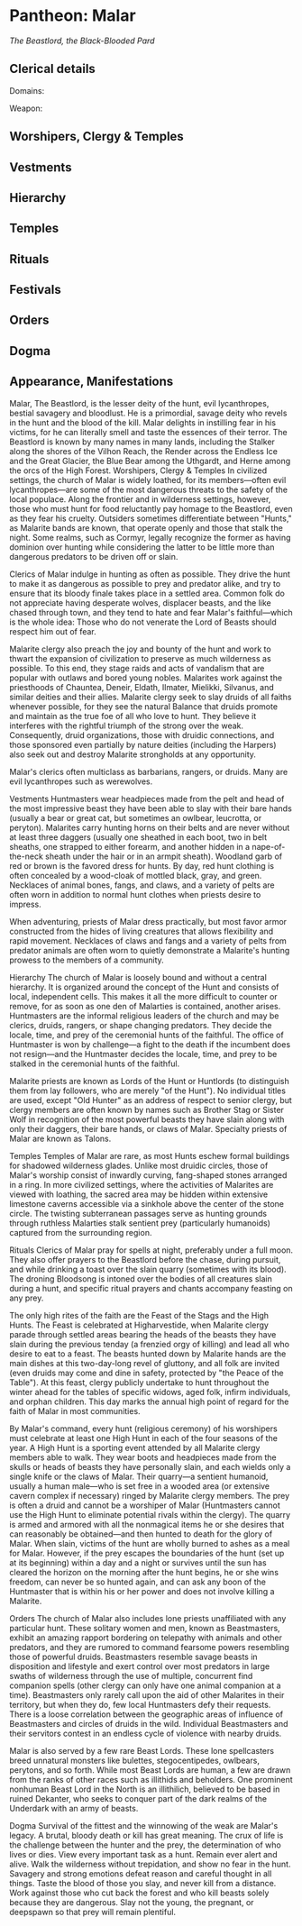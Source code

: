 # Pantheon: Malar
*The Beastlord, the Black-Blooded Pard*

## Clerical details
Domains: 

Weapon: 

## Worshipers, Clergy & Temples

## Vestments

## Hierarchy

## Temples

## Rituals

## Festivals

## Orders

## Dogma

## Appearance, Manifestations




Malar, The Beastlord, is the lesser deity of the hunt, evil lycanthropes, bestial savagery and bloodlust. He is a primordial, savage deity who revels in the hunt and the blood of the kill. Malar delights in instilling fear in his victims, for he can literally smell and taste the essences of their terror. The Beastlord is known by many names in many lands, including the Stalker along the shores of the Vilhon Reach, the Render across the Endless Ice and the Great Glacier, the Blue Bear among the Uthgardt, and Herne among the orcs of the High Forest.
Worshipers, Clergy & Temples
In civilized settings, the church of Malar is widely loathed, for its members—often evil lycanthropes—are some of the most dangerous threats to the safety of the local populace. Along the frontier and in wilderness settings, however, those who must hunt for food reluctantly pay homage to the Beastlord, even as they fear his cruelty. Outsiders sometimes differentiate between "Hunts," as Malarite bands are known, that operate openly and those that stalk the night. Some realms, such as Cormyr, legally recognize the former as having dominion over hunting while considering the latter to be little more than dangerous predators to be driven off or slain.

Clerics of Malar indulge in hunting as often as possible. They drive the hunt to make it as dangerous as possible to prey and predator alike, and try to ensure that its bloody finale takes place in a settled area. Common folk do not appreciate having desperate wolves, displacer beasts, and the like chased through town, and they tend to hate and fear Malar's faithful—which is the whole idea: Those who do not venerate the Lord of Beasts should respect him out of fear.

Malarite clergy also preach the joy and bounty of the hunt and work to thwart the expansion of civilization to preserve as much wilderness as possible. To this end, they stage raids and acts of vandalism that are popular with outlaws and bored young nobles. Malarites work against the priesthoods of Chauntea, Deneir, Eldath, Ilmater, Mielikki, Silvanus, and similar deities and their allies. Malarite clergy seek to slay druids of all faiths whenever possible, for they see the natural Balance that druids promote and maintain as the true foe of all who love to hunt. They believe it interferes with the rightful triumph of the strong over the weak. Consequently, druid organizations, those with druidic connections, and those sponsored even partially by nature deities (including the Harpers) also seek out and destroy Malarite strongholds at any opportunity.

Malar's clerics often multiclass as barbarians, rangers, or druids. Many are evil lycanthropes such as werewolves.

Vestments
Huntmasters wear headpieces made from the pelt and head of the most impressive beast they have been able to slay with their bare hands (usually a bear or great cat, but sometimes an owlbear, leucrotta, or peryton). Malarites carry hunting horns on their belts and are never without at least three daggers (usually one sheathed in each boot, two in belt sheaths, one strapped to either forearm, and another hidden in a nape-of-the-neck sheath under the hair or in an armpit sheath). Woodland garb of red or brown is the favored dress for hunts. By day, red hunt clothing is often concealed by a wood-cloak of mottled black, gray, and green. Necklaces of animal bones, fangs, and claws, and a variety of pelts are often worn in addition to normal hunt clothes when priests desire to impress.

When adventuring, priests of Malar dress practically, but most favor armor constructed from the hides of living creatures that allows flexibility and rapid movement. Necklaces of claws and fangs and a variety of pelts from predator animals are often worn to quietly demonstrate a Malarite's hunting prowess to the members of a community.

Hierarchy
The church of Malar is loosely bound and without a central hierarchy. It is organized around the concept of the Hunt and consists of local, independent cells. This makes it all the more difficult to counter or remove, for as soon as one den of Malarties is contained, another arises. Huntmasters are the informal religious leaders of the church and may be clerics, druids, rangers, or shape changing predators. They decide the locale, time, and prey of the ceremonial hunts of the faithful. The office of Huntmaster is won by challenge—a fight to the death if the incumbent does not resign—and the Huntmaster decides the locale, time, and prey to be stalked in the ceremonial hunts of the faithful.

Malarite priests are known as Lords of the Hunt or Huntlords (to distinguish them from lay followers, who are merely "of the Hunt"). No individual titles are used, except "Old Hunter" as an address of respect to senior clergy, but clergy members are often known by names such as Brother Stag or Sister Wolf in recognition of the most powerful beasts they have slain along with only their daggers, their bare hands, or claws of Malar. Specialty priests of Malar are known as Talons.

Temples
Temples of Malar are rare, as most Hunts eschew formal buildings for shadowed wilderness glades. Unlike most druidic circles, those of Malar's worship consist of inwardly curving, fang-shaped stones arranged in a ring. In more civilized settings, where the activities of Malarites are viewed with loathing, the sacred area may be hidden within extensive limestone caverns accessible via a sinkhole above the center of the stone circle. The twisting subterranean passages serve as hunting grounds through ruthless Malarties stalk sentient prey (particularly humanoids) captured from the surrounding region.

Rituals
Clerics of Malar pray for spells at night, preferably under a full moon. They also offer prayers to the Beastlord before the chase, during pursuit, and while drinking a toast over the slain quarry (sometimes with its blood). The droning Bloodsong is intoned over the bodies of all creatures slain during a hunt, and specific ritual prayers and chants accompany feasting on any prey.

The only high rites of the faith are the Feast of the Stags and the High Hunts. The Feast is celebrated at Higharvestide, when Malarite clergy parade through settled areas bearing the heads of the beasts they have slain during the previous tenday (a frenzied orgy of killing) and lead all who desire to eat to a feast. The beasts hunted down by Malarite hands are the main dishes at this two-day-long revel of gluttony, and all folk are invited (even druids may come and dine in safety, protected by "the Peace of the Table"). At this feast, clergy publicly undertake to hunt throughout the winter ahead for the tables of specific widows, aged folk, infirm individuals, and orphan children. This day marks the annual high point of regard for the faith of Malar in most communities.

By Malar's command, every hunt (religious ceremony) of his worshipers must celebrate at least one High Hunt in each of the four seasons of the year. A High Hunt is a sporting event attended by all Malarite clergy members able to walk. They wear boots and headpieces made from the skulls or heads of beasts they have personally slain, and each wields only a single knife or the claws of Malar. Their quarry—a sentient humanoid, usually a human male—who is set free in a wooded area (or extensive cavern complex if necessary) ringed by Malarite clergy members. The prey is often a druid and cannot be a worshiper of Malar (Huntmasters cannot use the High Hunt to eliminate potential rivals within the clergy). The quarry is armed and armored with all the nonmagical items he or she desires that can reasonably be obtained—and then hunted to death for the glory of Malar. When slain, victims of the hunt are wholly burned to ashes as a meal for Malar. However, if the prey escapes the boundaries of the hunt (set up at its beginning) within a day and a night or survives until the sun has cleared the horizon on the morning after the hunt begins, he or she wins freedom, can never be so hunted again, and can ask any boon of the Huntmaster that is within his or her power and does not involve killing a Malarite.

Orders
The church of Malar also includes lone priests unaffiliated with any particular hunt. These solitary women and men, known as Beastmasters, exhibit an amazing rapport bordering on telepathy with animals and other predators, and they are rumored to command fearsome powers resembling those of powerful druids. Beastmasters resemble savage beasts in disposition and lifestyle and exert control over most predators in large swaths of wilderness through the use of multiple, concurrent find companion spells (other clergy can only have one animal companion at a time). Beastmasters only rarely call upon the aid of other Malarites in their territory, but when they do, few local Huntmasters defy their requests. There is a loose correlation between the geographic areas of influence of Beastmasters and circles of druids in the wild. Individual Beastmasters and their servitors contest in an endless cycle of violence with nearby druids.

Malar is also served by a few rare Beast Lords. These lone spellcasters breed unnatural monsters like bulettes, stegocentipedes, owlbears, perytons, and so forth. While most Beast Lords are human, a few are drawn from the ranks of other races such as illithids and beholders. One prominent nonhuman Beast Lord in the North is an illithilich, believed to be based in ruined Dekanter, who seeks to conquer part of the dark realms of the Underdark with an army of beasts.

Dogma
Survival of the fittest and the winnowing of the weak are Malar's legacy. A brutal, bloody death or kill has great meaning. The crux of life is the challenge between the hunter and the prey, the determination of who lives or dies. View every important task as a hunt. Remain ever alert and alive. Walk the wilderness without trepidation, and show no fear in the hunt. Savagery and strong emotions defeat reason and careful thought in all things. Taste the blood of those you slay, and never kill from a distance. Work against those who cut back the forest and who kill beasts solely because they are dangerous. Slay not the young, the pregnant, or deepspawn so that prey will remain plentiful.
